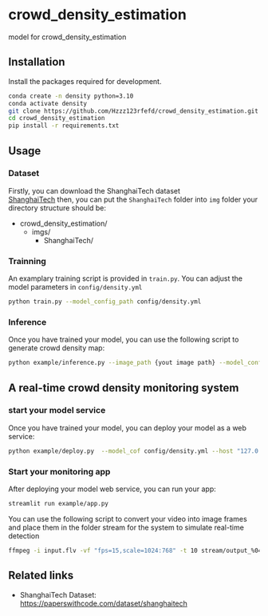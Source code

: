 # crowd_density_estimation
model for crowd_density_estimation

## Installation
Install the packages required for development.
```bash
conda create -n density python=3.10
conda activate density
git clone https://github.com/Hzzz123rfefd/crowd_density_estimation.git
cd crowd_density_estimation
pip install -r requirements.txt
```


## Usage
### Dataset
Firstly, you can download the ShanghaiTech dataset  
[ShanghaiTech](https://paperswithcode.com/dataset/shanghaitech)
then, you can put the `ShanghaiTech` folder into `img` folder
your directory structure should be:
- crowd_density_estimation/
  - imgs/
    - ShanghaiTech/

### Trainning
An examplary training script is provided in `train.py`.
You can adjust the model parameters in `config/density.yml`
```bash
python train.py --model_config_path config/density.yml
```

### Inference
Once you have trained your model, you can use the following script to generate crowd density map:
```bash
python example/inference.py --image_path {yout image path} --model_config_path config/density.yml --output_path {density map path}
```

## A real-time crowd density monitoring system
### start your model service
Once you have trained your model, you can deploy your model as a web service:
```bash
python example/deploy.py  --model_cof config/density.yml --host "127.0.0.1" --port "8000"
```
### Start your monitoring app
After deploying your model web service, you can run your app:
```bash
streamlit run example/app.py
```
You can use the following script to convert your video into image frames and place them in the folder stream for the system to simulate real-time detection
```bash
ffmpeg -i input.flv -vf "fps=15,scale=1024:768" -t 10 stream/output_%04d.png
```

## Related links
 * ShanghaiTech Dataset: https://paperswithcode.com/dataset/shanghaitech

